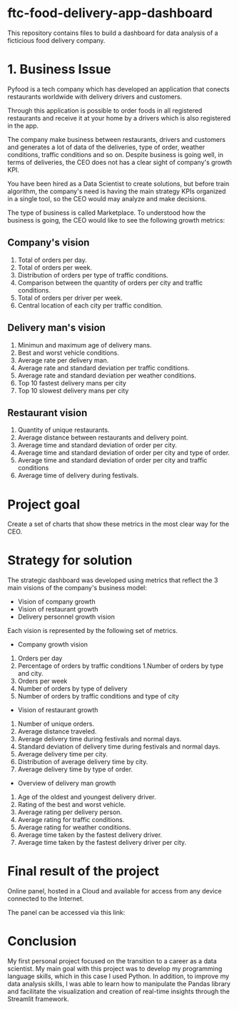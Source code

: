 # ftc-food-delivery-app-dashboard
This repository contains files to build a dashboard for data analysis of a ficticious food delivery company.

# 1. Business Issue
Pyfood is a tech company which has developed an application that conects restaurants worldwide with delivery drivers and customers.

Through this application is possible to order foods in all registered restaurants and receive it at your home by a drivers which is also registered in the app.

The company make business between restaurants, drivers and customers and generates a lot of data of the deliveries, type of order, weather conditions, traffic conditions and so on. Despite business is going well, in terms of deliveries, the CEO does not has a clear sight of company's growth KPI.

You have been hired as a Data Scientist to create solutions, but before train algorithm, the company's need is having the main strategy KPIs organized in a single tool, so the CEO would may analyze and make decisions.

The type of business is called Marketplace. To understood how the business is going, the CEO would like to see the following growth metrics:

## Company's vision
  1. Total of orders per day.
  1. Total of orders per week.
  1. Distribution of orders per type of traffic conditions.
  1. Comparison between the quantity of orders per city and traffic conditions.
  1. Total of orders per driver per week.
  1. Central location of each city per traffic condition.

## Delivery man's vision
  1. Minimun and maximum age of delivery mans.
  1. Best and worst vehicle conditions.
  1. Average rate per delivery man.
  1. Average rate and standard deviation per traffic conditions.
  1. Average rate and standard deviation per weather conditions.
  1. Top 10 fastest delivery mans per city
  1. Top 10 slowest delivery mans per city

## Restaurant vision
  1. Quantity of unique restaurants.
  1. Average distance between restaurants and delivery point.
  1. Average time and standard deviation of order per city.
  1. Average time and standard deviation of order per city and type of order.
  1. Average time and standard deviation of order per city and traffic conditions
  1. Average time of delivery during festivals.

# Project goal
Create a set of charts that show these metrics in the most clear way for the CEO.

# Strategy for solution
The strategic dashboard was developed using metrics that reflect the 3 main visions of the company's business model:

  - Vision of company growth
  - Vision of restaurant growth
  - Delivery personnel growth vision

Each vision is represented by the following set of metrics.

  - Company growth vision

  1. Orders per day
  1. Percentage of orders by traffic conditions
  1.Number of orders by type and city.
  1. Orders per week
  1. Number of orders by type of delivery
  1. Number of orders by traffic conditions and type of city
 
  - Vision of restaurant growth

  1. Number of unique orders.
  1. Average distance traveled.
  1. Average delivery time during festivals and normal days.
  1. Standard deviation of delivery time during festivals and normal days.
  1. Average delivery time per city.
  1. Distribution of average delivery time by city.
  1. Average delivery time by type of order.
  
  - Overview of delivery man growth

  1. Age of the oldest and youngest delivery driver.
  1. Rating of the best and worst vehicle.
  1. Average rating per delivery person.
  1. Average rating for traffic conditions.
  1. Average rating for weather conditions.
  1. Average time taken by the fastest delivery driver.
  1. Average time taken by the fastest delivery driver per city.

# Final result of the project
Online panel, hosted in a Cloud and available for access from any device connected to the Internet.

The panel can be accessed via this link: 

# Conclusion
My first personal project focused on the transition to a career as a data scientist. My main goal with this project was to develop my programming language skills, which in this case I used Python. In addition, to improve my data analysis skills, I was able to learn how to manipulate the Pandas library and facilitate the visualization and creation of real-time insights through the Streamlit framework.
